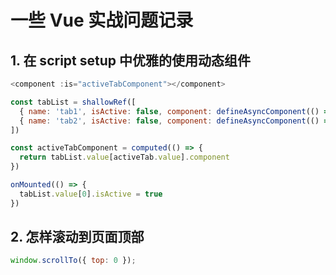# 一些 Vue 实战问题记录

## 1. 在 script setup 中优雅的使用动态组件

```js
<component :is="activeTabComponent"></component>

const tabList = shallowRef([
  { name: 'tab1', isActive: false, component: defineAsyncComponent(() => import('@/components/tab1.vue')) },
  { name: 'tab2', isActive: false, component: defineAsyncComponent(() => import('@/components/tab2.vue')) },
])

const activeTabComponent = computed(() => {
  return tabList.value[activeTab.value].component
})

onMounted(() => {
  tabList.value[0].isActive = true
})
```

## 2. 怎样滚动到页面顶部

```js
window.scrollTo({ top: 0 });
```
